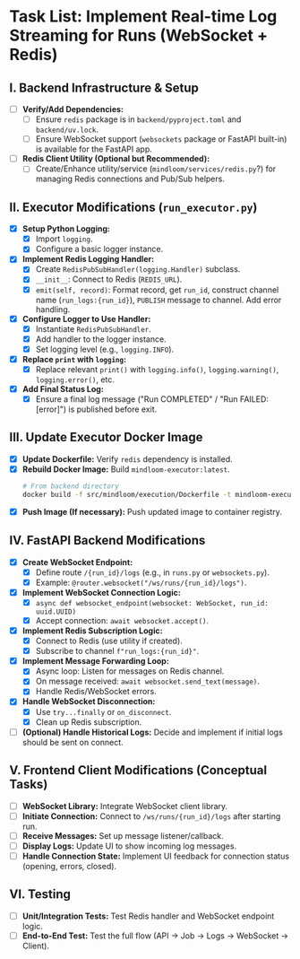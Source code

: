 # Task List: Implement Real-time Log Streaming for Runs (WebSocket + Redis)

## I. Backend Infrastructure & Setup

- [ ] **Verify/Add Dependencies:**
    - [ ] Ensure `redis` package is in `backend/pyproject.toml` and `backend/uv.lock`.
    - [ ] Ensure WebSocket support (`websockets` package or FastAPI built-in) is available for the FastAPI app.
- [ ] **Redis Client Utility (Optional but Recommended):**
    - [ ] Create/Enhance utility/service (`mindloom/services/redis.py`?) for managing Redis connections and Pub/Sub helpers.

## II. Executor Modifications (`run_executor.py`)

- [x] **Setup Python Logging:**
    - [x] Import `logging`.
    - [x] Configure a basic logger instance.
- [x] **Implement Redis Logging Handler:**
    - [x] Create `RedisPubSubHandler(logging.Handler)` subclass.
    - [x] `__init__`: Connect to Redis (`REDIS_URL`).
    - [x] `emit(self, record)`: Format record, get `run_id`, construct channel name (`run_logs:{run_id}`), `PUBLISH` message to channel. Add error handling.
- [x] **Configure Logger to Use Handler:**
    - [x] Instantiate `RedisPubSubHandler`.
    - [x] Add handler to the logger instance.
    - [x] Set logging level (e.g., `logging.INFO`).
- [x] **Replace `print` with `logging`:**
    - [x] Replace relevant `print()` with `logging.info()`, `logging.warning()`, `logging.error()`, etc.
- [x] **Add Final Status Log:**
    - [x] Ensure a final log message ("Run COMPLETED" / "Run FAILED: [error]") is published before exit.

## III. Update Executor Docker Image

- [x] **Update Dockerfile:** Verify `redis` dependency is installed.
- [x] **Rebuild Docker Image:** Build `mindloom-executor:latest`.
    ```bash
    # From backend directory
    docker build -f src/mindloom/execution/Dockerfile -t mindloom-executor:latest .
    ```
- [x] **Push Image (If necessary):** Push updated image to container registry.

## IV. FastAPI Backend Modifications

- [x] **Create WebSocket Endpoint:**
    - [x] Define route `/{run_id}/logs` (e.g., in `runs.py` or `websockets.py`).
    - [x] Example: `@router.websocket("/ws/runs/{run_id}/logs")`.
- [x] **Implement WebSocket Connection Logic:**
    - [x] `async def websocket_endpoint(websocket: WebSocket, run_id: uuid.UUID)`
    - [x] Accept connection: `await websocket.accept()`.
- [x] **Implement Redis Subscription Logic:**
    - [x] Connect to Redis (use utility if created).
    - [x] Subscribe to channel `f"run_logs:{run_id}"`.
- [x] **Implement Message Forwarding Loop:**
    - [x] Async loop: Listen for messages on Redis channel.
    - [x] On message received: `await websocket.send_text(message)`.
    - [x] Handle Redis/WebSocket errors.
- [x] **Handle WebSocket Disconnection:**
    - [x] Use `try...finally` or `on_disconnect`.
    - [x] Clean up Redis subscription.
- [ ] **(Optional) Handle Historical Logs:** Decide and implement if initial logs should be sent on connect.

## V. Frontend Client Modifications (Conceptual Tasks)

- [ ] **WebSocket Library:** Integrate WebSocket client library.
- [ ] **Initiate Connection:** Connect to `/ws/runs/{run_id}/logs` after starting run.
- [ ] **Receive Messages:** Set up message listener/callback.
- [ ] **Display Logs:** Update UI to show incoming log messages.
- [ ] **Handle Connection State:** Implement UI feedback for connection status (opening, errors, closed).

## VI. Testing

- [ ] **Unit/Integration Tests:** Test Redis handler and WebSocket endpoint logic.
- [ ] **End-to-End Test:** Test the full flow (API -> Job -> Logs -> WebSocket -> Client).